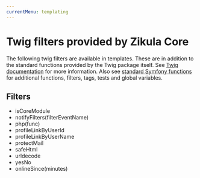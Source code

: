 ```yaml
---
currentMenu: templating
---
```

# Twig filters provided by Zikula Core

The following twig filters are available in templates. These are in addition to the standard functions provided
by the Twig package itself. See [Twig documentation](https://twig.symfony.com) for more information.
Also see [standard Symfony functions](https://symfony.com/doc/current/reference/twig_reference.html) for additional
functions, filters, tags, tests and global variables.

## Filters

- isCoreModule
- notifyFilters(filterEventName)
- php(func)
- profileLinkByUserId
- profileLinkByUserName
- protectMail
- safeHtml
- urldecode
- yesNo
- onlineSince(minutes)
